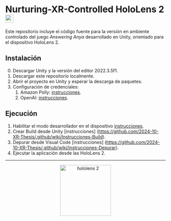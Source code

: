 # Nurturing-XR-Controlled HoloLens 2 <img alt="microsoft logo" height="25" src="https://cdn-icons-png.flaticon.com/512/732/732221.png">
Este repositorio incluye el código fuente para la versión en ambiente controlado del juego _Answering Anya_ desarrollado en Unity, orientado para el dispositivo HoloLens 2.

## Instalación
0. Descargar Unity y la versión del editor 2022.3.5f1.
2. Descargar este repositorio localmente.
3. Abrir el proyecto en Unity y esperar la descarga de paquetes.
4. Configuración de credenciales:
   1. Amazon Polly: [instrucciones](https://github.com/2024-10-XR-Thesis/.github/wiki/Instrucciones-Amazon-Polly).
   2. OpenAI: [instrucciones](https://github.com/2024-10-XR-Thesis/.github/wiki/Instrucciones-OpenAI-HoloLens).

## Ejecución
1. Habilitar el modo desarrollador en el dispositivo [instrucciones](https://github.com/2024-10-XR-Thesis/.github/wiki/Instrucciones-Desarrollador).
2. Crear Build desde Unity [instrucciones] (https://github.com/2024-10-XR-Thesis/.github/wiki/Instrucciones-Build).
3. Depurar desde Visual Code [instrucciones] (https://github.com/2024-10-XR-Thesis/.github/wiki/Instrucciones-Depurar).
4. Ejecutar la aplicación desde las HoloLens 2.

<hr>

<p align="center">
  <img width="160" alt="hololens 2" title="HoloLens 2" src="https://github.com/2024-10-XR-Thesis/Nurturing-XR-Controlled/assets/69609680/68f5fe85-a824-4e03-8bbf-007e3f706dee">
</p>

